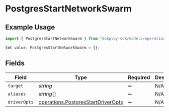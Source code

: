 # PostgresStartNetworkSwarm

## Example Usage

```typescript
import { PostgresStartNetworkSwarm } from "dokploy-sdk/models/operations";

let value: PostgresStartNetworkSwarm = {};
```

## Fields

| Field                                                                                    | Type                                                                                     | Required                                                                                 | Description                                                                              |
| ---------------------------------------------------------------------------------------- | ---------------------------------------------------------------------------------------- | ---------------------------------------------------------------------------------------- | ---------------------------------------------------------------------------------------- |
| `target`                                                                                 | *string*                                                                                 | :heavy_minus_sign:                                                                       | N/A                                                                                      |
| `aliases`                                                                                | *string*[]                                                                               | :heavy_minus_sign:                                                                       | N/A                                                                                      |
| `driverOpts`                                                                             | [operations.PostgresStartDriverOpts](../../models/operations/postgresstartdriveropts.md) | :heavy_minus_sign:                                                                       | N/A                                                                                      |